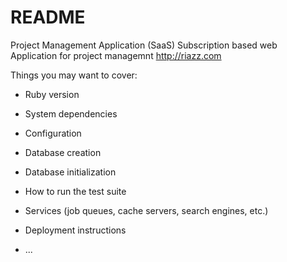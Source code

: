 # README

Project Management Application (SaaS)
Subscription based web Application for project managemnt
http://riazz.com

Things you may want to cover:

* Ruby version

* System dependencies

* Configuration

* Database creation

* Database initialization

* How to run the test suite

* Services (job queues, cache servers, search engines, etc.)

* Deployment instructions

* ...
